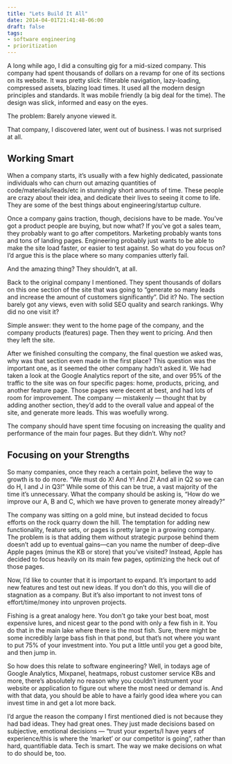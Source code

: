 ```yaml
---
title: "Lets Build It All"
date: 2014-04-01T21:41:48-06:00
draft: false
tags:
- software engineering
- prioritization
---
```


A long while ago, I did a consulting gig for a mid-sized company. This company had spent thousands of dollars on a
revamp for one of its sections on its website. It was pretty slick: filterable navigation, lazy-loading, compressed
assets, blazing load times. It used all the modern design principles and standards. It was mobile friendly (a big deal
for the time). The design was slick, informed and easy on the eyes.

The problem: Barely anyone viewed it.

That company, I discovered later, went out of business. I was not surprised at all.

## Working Smart

When a company starts, it’s usually with a few highly dedicated, passionate individuals who can churn out amazing
quantities of code/materials/leads/etc in stunningly short amounts of time. These people are crazy about their idea, and
dedicate their lives to seeing it come to life. They are some of the best things about engineering/startup culture.

Once a company gains traction, though, decisions have to be made. You’ve got a product people are buying, but now what?
If you’ve got a sales team, they probably want to go after competitors. Marketing probably wants tons and tons of
landing pages. Engineering probably just wants to be able to make the site load faster, or easier to test against. So
what do you focus on? I’d argue this is the place where so many companies utterly fail.

And the amazing thing? They shouldn’t, at all.

Back to the original company I mentioned. They spent thousands of dollars on this one section of the site that was going
to “generate so many leads and increase the amount of customers significantly”. Did it? No. The section barely got any
views, even with solid SEO quality and search rankings. Why did no one visit it?

Simple answer: they went to the home page of the company, and the company products (features) page. Then they went to
pricing. And then they left the site.

After we finished consulting the company, the final question we asked was, why was that section even made in the first
place? This question was the important one, as it seemed the other company hadn’t asked it. We had taken a look at the
Google Analytics report of the site, and over 95% of the traffic to the site was on four specific pages: home, products,
pricing, and another feature page. Those pages were decent at best, and had lots of room for improvement. The company —
mistakenly — thought that by adding another section, they’d add to the overall value and appeal of the site, and
generate more leads. This was woefully wrong.

The company should have spent time focusing on increasing the quality and performance of the main four pages. But they
didn’t. Why not?

## Focusing on your Strengths

So many companies, once they reach a certain point, believe the way to growth is to do
more. “We must do X! And Y! And Z! And all in Q2 so we can do H, I and J in Q3!” While
some of this can be true, a vast majority of the time it’s unnecessary. What the company
should be asking is, “How do we improve our A, B and C, which we have proven to generate
money already?”

The company was sitting on a gold mine, but instead decided to focus efforts on the rock
quarry down the hill. The temptation for adding new functionality, feature sets, or pages
is pretty large in a growing company. The problem is is that adding them without strategic
purpose behind them doesn’t add up to eventual gains—can you name the number of deep-dive
Apple pages (minus the KB or store) that you’ve visited? Instead, Apple has decided to focus heavily on its main few
pages, optimizing the heck out of those pages.

Now, I’d like to counter that it is important to expand. It’s important to add new features
and test out new ideas. If you don’t do this, you will die of stagnation as a company. But it’s also important to not
invest tons of effort/time/money into unproven projects.

Fishing is a great analogy here. You don’t go take your best boat, most expensive lures, and nicest gear to the pond
with only a few fish in it. You do that in the main lake where there is the most fish. Sure, there might be some
incredibly large bass fish in that pond, but that’s not where you want to put 75% of your investment into. You put a
little until you get a good bite, and then jump in.

So how does this relate to software engineering? Well, in todays age of Google Analytics, Mixpanel, heatmaps, robust
customer service KBs and more, there’s absolutely no reason why you couldn’t instrument your website or application to
figure out where the most need or demand is. And with that data, you should be able to have a fairly good idea where you
can invest time in and get a lot more back.

I’d argue the reason the company I first mentioned died is not because they had bad ideas. They had great ones. They
just made decisions based on subjective, emotional decisions — “trust your experts/I have years of experience/this is
where the ‘market’ or our competitor is going”, rather than hard, quantifiable data. Tech is smart. The way we make
decisions on what to do should be, too.
